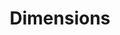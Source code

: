 ---
bigquery: https://console.cloud.google.com/bigquery?p=covid-19-dimensions-ai&page=table&d=data&t=publications
contributors: Digital Science, https://www.digital-science.com/
cost: Free for personal, non-commercial use.
description: Dimensions contains more than 100 million publications, ranging from
  articles published in scholarly journals, books and book chapters, to preprints
  and conference proceedings. All publications are contextualized with linked data
  sets, funding, publications, patents, clinical trials, and policy documents. You
  can also view associated categories, funders, institutions, and researcher profiles.
documentation: https://docs.dimensions.ai/bigquery/index.html
last_edit: 04/06/2022, 20:03:29
location: https://www.dimensions.ai/products/free/
maintained_by: Digital Science, https://www.digital-science.com/
schema_fields:
- altmetrics
- associated_publication_doi
- date_online
- categories
- status
- links
- issue
- current_assignee_countries
- associated_publication_id
- funding_jpy
- original_assignee_countries
- filing_status
- external_ids
- book_series_title
- research_org_state_codes
- kind
- funding_usd
- title
- ipcr
- funding_chf
- conference
- resulting_publication_doi
- pmcid
- priority_year
- pages
- abstract
- pmid
- jurisdiction
- citation_string
- start_date
- proceedings_title
- volume
- current_assignee_orgs
- end_date
- current_assignee
- source_id
- funding_nzd
- brief_title
- research_orgs
- date
- original_abstract
- parent_id
- gender
- id
- funding_details
- labels
- citations_count
- editors
- interventions
- repository_name
- research_org_city_names
- isbn
- associated_publication_pmid
- journal_lists
- legal_events
- repository_id
- granted_year
- aliases
- publication_date
- relationships
- family_id
- metrics
- research_org_state_names
- patent_ids
- description
- established
- organisation_details
- authors
- type
- expiration_date
- date_inserted
- family_count
- grant_number
- category_uoa
- publisher
- repository_url
- application_number
- granted_date
- legal_status
- researcher_ids
- funder_org_cities
- phase
- research_org_countries
- date_print
- linkout
- language
- funding_aud
- funder_org_acronyms
- funder_org_state_codes
- foa_number
- funder_org_countries
- registry
- created_date
- filing_year
- funding_gbp
- category_hrcs_rac
- original_assignee
- investigators
- journal
- start_year
- wikipedia_url
- book_title
- clinical_trial_ids
- cpc
- original_assignee_orgs
- category_for
- email_address
- active_years
- embargo_date
- concepts
- category_hra
- assignee_orgs
- acronym
- mesh_headings
- address
- category_bra
- year
- original_title
- funding_eur
- funding_amount
- category_icrp_ct
- priority_date
- conditions
- associated_grant_ids
- date_imported_gbq
- research_org_country_names
- publication_ids
- eisbn
- funder_countries
- open_access_categories
- category_hrcs_hc
- expiration_year
- funder_org
- citations
- supporting_grant_ids
- category_rcdc
- funding_currency
- types
- family_members_ids
- cited_by_ids
- acknowledgements
- funding_cny
- date_normal
- mesh_terms
- open_access_categories_v2
- resulting_publication_ids
- name
- assignee_countries
- date_modified
- acronyms
- category_sdg
- funder_orgs
- arxiv_id
- inventor_names
- research_org_cities
- doi
- funding_cad
- end_year
- subtitles
- filing_date
- associated_publication_arxiv_id
- publication_year
- license
- reference_ids
- category_icrp_cso
shortname: dimensions
tags:
- scholarly literature
- patents
- funding
- clinical trials
- academic profiles
terms_of_use: 'Use of both the Dimensions COVID-19 dataset and full Dimensions dataset
  are subject to the Dimensions Terms of use: https://www.dimensions.ai/policies-terms-legal '
title: Dimensions
uuid: dcff88bd-fe6b-4fdb-8159-809bf9d7bc1c
---